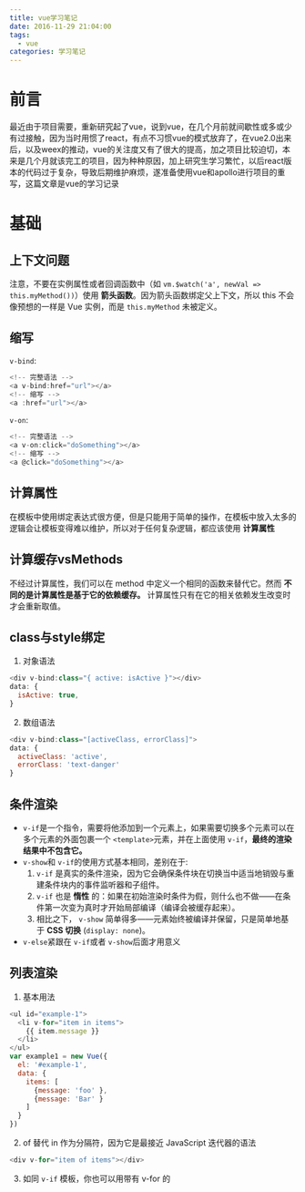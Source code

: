 ```yaml
---
title: vue学习笔记
date: 2016-11-29 21:04:00
tags:
  - vue
categories: 学习笔记
---
```


# 前言

最近由于项目需要，重新研究起了vue，说到vue，在几个月前就间歇性或多或少有过接触，因为当时用惯了react，有点不习惯vue的模式放弃了，在vue2.0出来后，以及weex的推动，vue的关注度又有了很大的提高，加之项目比较迫切，本来是几个月就该完工的项目，因为种种原因，加上研究生学习繁忙，以后react版本的代码过于复杂，导致后期维护麻烦，遂准备使用vue和apollo进行项目的重写，这篇文章是vue的学习记录

# 基础
## 上下文问题
注意，不要在实例属性或者回调函数中（如 `vm.$watch('a', newVal => this.myMethod())`）使用 **箭头函数**。因为箭头函数绑定父上下文，所以 this 不会像预想的一样是 Vue 实例，而是 `this.myMethod` 未被定义。

## 缩写
`v-bind`:
```javascript
<!-- 完整语法 -->
<a v-bind:href="url"></a>
<!-- 缩写 -->
<a :href="url"></a>
```
`v-on`:
```javascript
<!-- 完整语法 -->
<a v-on:click="doSomething"></a>
<!-- 缩写 -->
<a @click="doSomething"></a>
```
## 计算属性
在模板中使用绑定表达式很方便，但是只能用于简单的操作，在模板中放入太多的逻辑会让模板变得难以维护，所以对于任何复杂逻辑，都应该使用 **计算属性**

## 计算缓存vsMethods
不经过计算属性，我们可以在 method 中定义一个相同的函数来替代它。然而 **不同的是计算属性是基于它的依赖缓存。** 计算属性只有在它的相关依赖发生改变时才会重新取值。

## class与style绑定
1. 对象语法
```javascript
<div v-bind:class="{ active: isActive }"></div>
data: {
  isActive: true,
}
```
2. 数组语法
```javascript
<div v-bind:class="[activeClass, errorClass]">
data: {
  activeClass: 'active',
  errorClass: 'text-danger'
}
```

## 条件渲染
- `v-if`是一个指令，需要将他添加到一个元素上，如果需要切换多个元素可以在多个元素的外面包裹一个 `<template>`元素，并在上面使用 `v-if`，**最终的渲染结果中不包含它。**
- `v-show`和 `v-if`的使用方式基本相同，差别在于:
  1. `v-if` 是真实的条件渲染，因为它会确保条件块在切换当中适当地销毁与重建条件块内的事件监听器和子组件。
  2. `v-if` 也是 **惰性** 的：如果在初始渲染时条件为假，则什么也不做——在条件第一次变为真时才开始局部编译（编译会被缓存起来）。
  3. 相比之下， `v-show` 简单得多——元素始终被编译并保留，只是简单地基于 **CSS 切换** (`display: none`)。
- `v-else`紧跟在 `v-if`或者 `v-show`后面才用意义

## 列表渲染
1. 基本用法
```JavaScript
<ul id="example-1">
  <li v-for="item in items">
    {{ item.message }}
  </li>
</ul>
var example1 = new Vue({
  el: '#example-1',
  data: {
    items: [
      {message: 'foo' },
      {message: 'Bar' }
    ]
  }
})
```
2. of 替代 in 作为分隔符，因为它是最接近 JavaScript 迭代器的语法
```JavaScript
<div v-for="item of items"></div>
```
3. 如同 `v-if` 模板，你也可以用带有 v-for 的 <template> 标签来渲染多个元素块
```JavaScript
<ul>
  <template v-for="item in items">
    <li>{{ item.msg }}</li>
    <li class="divider"></li>
  </template>
</ul>
```
4. `v-for` 可以通过一个独享的属性来迭代
```JavaScript
<ul id="repeat-object" class="demo">
  <li v-for="value in object">
    {{ value }}
  </li>
</ul>
new Vue({
  el: '#repeat-object',
  data: {
    object: {
      FirstName: 'John',
      LastName: 'Doe',
      Age: 30
    }
  }
})
```
可以提供第二个的参数为键名：
```JavaScript
<div v-for="(value, key) in object">
  {{ key }} : {{ value }}
</div>
```
第三个参数为索引：
```JavaScript
<div v-for="(value, key, index) in object">
  {{ index }}. {{ key }} : {{ value }}
</div>
```
5. `// todo`
